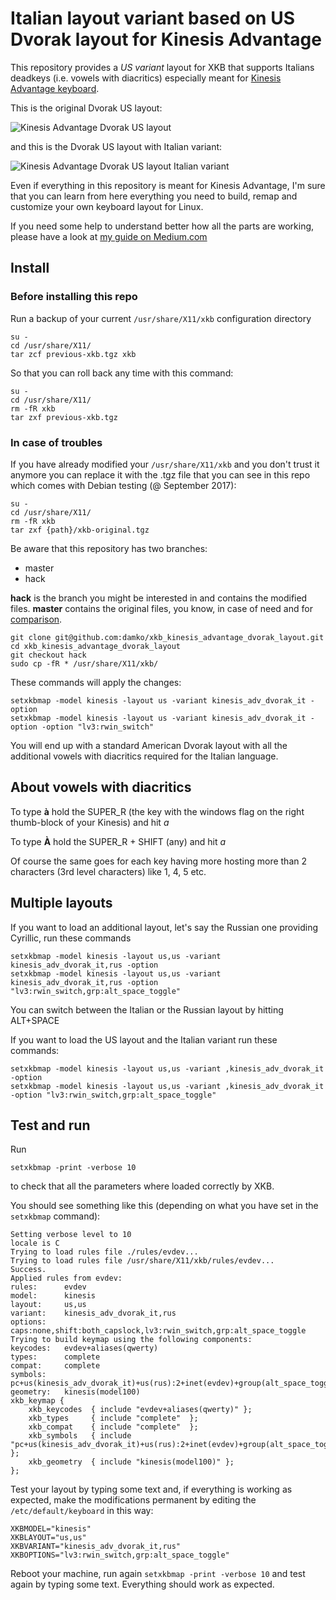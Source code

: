 # Italian layout variant based on US Dvorak layout for Kinesis Advantage

This repository provides a _US variant_ layout for XKB that supports Italians deadkeys (i.e. vowels with diacritics) especially meant for [Kinesis Advantage keyboard](http://www.kinesis-ergo.com/shop/advantage-for-pc-mac/).

This is the original Dvorak US layout:

![Kinesis Advantage Dvorak US layout](http://drive.google.com/uc?id=0B8TPut6hfwH0ei1GS3ZkSGxpSVk)

and this is the Dvorak US layout with Italian variant:

![Kinesis Advantage Dvorak US layout Italian variant](http://drive.google.com/uc?id=0B8TPut6hfwH0WUNxZkxnV3ptVFE)

Even if everything in this repository is meant for Kinesis Advantage, I'm sure that you can learn from here everything you need to build, remap and customize your own keyboard layout for Linux.

If you need some help to understand better how all the parts are working, please have a look at [my guide on Medium.com](https://medium.com/@damko/a-simple-humble-but-comprehensive-guide-to-xkb-for-linux-6f1ad5e13450#.gnyfmp6y4)

## Install

### Before installing this repo

Run a backup of your current `/usr/share/X11/xkb` configuration directory

    su -
    cd /usr/share/X11/
    tar zcf previous-xkb.tgz xkb

So that you can roll back any time with this command:

    su -
    cd /usr/share/X11/
    rm -fR xkb
    tar zxf previous-xkb.tgz

### In case of troubles

If you have already modified your `/usr/share/X11/xkb` and you don't trust it anymore you can replace it with the .tgz file that you can see in this repo which comes with Debian testing (@ September 2017):

    su -
    cd /usr/share/X11/
    rm -fR xkb
    tar zxf {path}/xkb-original.tgz

Be aware that this repository has two branches:

* master
* hack

**hack** is the branch you might be interested in and contains the modified files. **master** contains the original files, you know, in case of need and for [comparison](https://github.com/damko/xkb_kinesis_advantage_dvorak_layout/compare).

    git clone git@github.com:damko/xkb_kinesis_advantage_dvorak_layout.git
    cd xkb_kinesis_advantage_dvorak_layout
    git checkout hack
    sudo cp -fR * /usr/share/X11/xkb/

These commands will apply the changes:

    setxkbmap -model kinesis -layout us -variant kinesis_adv_dvorak_it -option
    setxkbmap -model kinesis -layout us -variant kinesis_adv_dvorak_it -option -option "lv3:rwin_switch"

You will end up with a standard American Dvorak layout with all the additional vowels with diacritics required for the Italian language.

## About vowels with diacritics

To type **à** hold the SUPER_R (the key with the windows flag on the right thumb-block of your Kinesis) and hit _a_

To type **À** hold the SUPER_R + SHIFT (any) and hit _a_

Of course the same goes for each key having more hosting more than 2 characters (3rd level characters) like 1, 4, 5 etc.

## Multiple layouts

If you want to load an additional layout, let's say the Russian one providing Cyrillic, run these commands

    setxkbmap -model kinesis -layout us,us -variant kinesis_adv_dvorak_it,rus -option
    setxkbmap -model kinesis -layout us,us -variant kinesis_adv_dvorak_it,rus -option "lv3:rwin_switch,grp:alt_space_toggle"

You can switch between the Italian or the Russian layout by hitting ALT+SPACE

If you want to load the US layout and the Italian variant run these commands:

    setxkbmap -model kinesis -layout us,us -variant ,kinesis_adv_dvorak_it -option
    setxkbmap -model kinesis -layout us,us -variant ,kinesis_adv_dvorak_it -option "lv3:rwin_switch,grp:alt_space_toggle"

## Test and run

Run

    setxkbmap -print -verbose 10

to check that all the parameters where loaded correctly by XKB.

You should see something like this (depending on what you have set in the `setxkbmap` command):

    Setting verbose level to 10
    locale is C
    Trying to load rules file ./rules/evdev...
    Trying to load rules file /usr/share/X11/xkb/rules/evdev...
    Success.
    Applied rules from evdev:
    rules:      evdev
    model:      kinesis
    layout:     us,us
    variant:    kinesis_adv_dvorak_it,rus
    options:    caps:none,shift:both_capslock,lv3:rwin_switch,grp:alt_space_toggle
    Trying to build keymap using the following components:
    keycodes:   evdev+aliases(qwerty)
    types:      complete
    compat:     complete
    symbols:    pc+us(kinesis_adv_dvorak_it)+us(rus):2+inet(evdev)+group(alt_space_toggle)+level3(rwin_switch)+capslock(none)+shift(both_capslock)
    geometry:   kinesis(model100)
    xkb_keymap {
        xkb_keycodes  { include "evdev+aliases(qwerty)" };
        xkb_types     { include "complete"  };
        xkb_compat    { include "complete"  };
        xkb_symbols   { include "pc+us(kinesis_adv_dvorak_it)+us(rus):2+inet(evdev)+group(alt_space_toggle)+level3(rwin_switch)+capslock(none)+shift(both_capslock)"    };
        xkb_geometry  { include "kinesis(model100)" };
    };

Test your layout by typing some text and, if everything is working as expected, make the modifications permanent by editing the `/etc/default/keyboard` in this way:

    XKBMODEL="kinesis"
    XKBLAYOUT="us,us"
    XKBVARIANT="kinesis_adv_dvorak_it,rus"
    XKBOPTIONS="lv3:rwin_switch,grp:alt_space_toggle"

Reboot your machine, run again `setxkbmap -print -verbose 10` and test again by typing some text. Everything should work as expected.